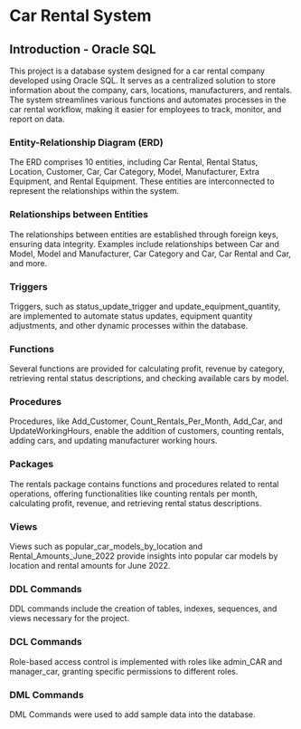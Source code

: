 # Car Rental System 
## Introduction - Oracle SQL
This project is a database system designed for a car rental company developed using Oracle SQL. It serves as a centralized solution to store information about the company, cars, locations, manufacturers, and rentals. The system streamlines various functions and automates processes in the car rental workflow, making it easier for employees to track, monitor, and report on data.

### Entity-Relationship Diagram (ERD)
The ERD comprises 10 entities, including Car Rental, Rental Status, Location, Customer, Car, Car Category, Model, Manufacturer, Extra Equipment, and Rental Equipment. These entities are interconnected to represent the relationships within the system.

### Relationships between Entities
The relationships between entities are established through foreign keys, ensuring data integrity. Examples include relationships between Car and Model, Model and Manufacturer, Car Category and Car, Car Rental and Car, and more.

### Triggers
Triggers, such as status_update_trigger and update_equipment_quantity, are implemented to automate status updates, equipment quantity adjustments, and other dynamic processes within the database.

### Functions
Several functions are provided for calculating profit, revenue by category, retrieving rental status descriptions, and checking available cars by model.

### Procedures
Procedures, like Add_Customer, Count_Rentals_Per_Month, Add_Car, and UpdateWorkingHours, enable the addition of customers, counting rentals, adding cars, and updating manufacturer working hours.

### Packages
The rentals package contains functions and procedures related to rental operations, offering functionalities like counting rentals per month, calculating profit, revenue, and retrieving rental status descriptions.

### Views
Views such as popular_car_models_by_location and Rental_Amounts_June_2022 provide insights into popular car models by location and rental amounts for June 2022.

### DDL Commands
DDL commands include the creation of tables, indexes, sequences, and views necessary for the project.

### DCL Commands
Role-based access control is implemented with roles like admin_CAR and manager_car, granting specific permissions to different roles.

### DML Commands 
DML Commands were used to add sample data into the database.
